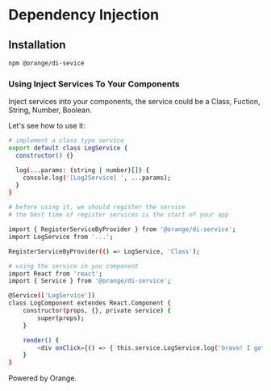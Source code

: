 
Dependency Injection
=========================

## Installation
```sh
npm @orange/di-sevice
```
### Using Inject Services To Your Components

Inject services into your components, the service could be a Class, Fuction, String, Number, Boolean.

Let's see how to use it:

```bash
# implement a class type service
export default class LogService {
  constructor() {}

  log(...params: (string | number)[]) {
    console.log('[Log2Service] ', ...params);
  }
}

# before using it, we should register the service
# the best time of register services is the start of your app

import { RegisterServiceByProvider } from '@orange/di-service';
import LogService from '...';

RegisterServiceByProvider(() => LogService, 'Class');

# using the service in you component
import React from 'react';
import { Service } from '@orange/di-service';

@Service(['LogService'])
class LogComponent extendes React.Component {
    constructor(props, {}, private service) {
        super(props);
    }

    render() {
        <div onClick={() => { this.service.LogService.log('bravo! I got score 211!') }}>Click to Log<div>
    }
}
```

Powered by Orange.
